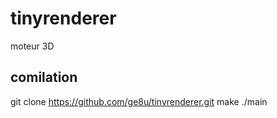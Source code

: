 # tinyrenderer
moteur 3D

## comilation
git clone https://github.com/ge8u/tinyrenderer.git
make
./main
